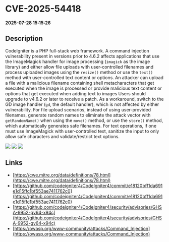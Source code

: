 # CVE-2025-54418

**2025-07-28 15:15:26**

## Description
CodeIgniter is a PHP full-stack web framework. A command injection vulnerability present in versions prior to 4.6.2 affects applications that use the ImageMagick handler for image processing (`imagick` as the image library) and either allow file uploads with user-controlled filenames and process uploaded images using the `resize()` method or use the `text()` method with user-controlled text content or options. An attacker can upload a file with a malicious filename containing shell metacharacters that get executed when the image is processed or provide malicious text content or options that get executed when adding text to images Users should upgrade to v4.6.2 or later to receive a patch. As a workaround, switch to the GD image handler (`gd`, the default handler), which is not affected by either vulnerability. For file upload scenarios, instead of using user-provided filenames, generate random names to eliminate the attack vector with `getRandomName()` when using the `move()` method, or use the `store()` method, which automatically generates safe filenames. For text operations, if one must use ImageMagick with user-controlled text, sanitize the input to only allow safe characters and validate/restrict text options.

![](https://img.shields.io/static/v1?label=Score&message=9.8&color=red)
![](https://img.shields.io/static/v1?label=Severity&message=CRITICAL&color=red)
![](https://img.shields.io/static/v1?label=CWE&message=RCE&color=green)

## Links
- [https://cwe.mitre.org/data/definitions/78.html](https://cwe.mitre.org/data/definitions/78.html)
- [https://github.com/codeigniter4/CodeIgniter4/commit/e18120bff1da691e1d15ffc1bf553ae7411762c0](https://github.com/codeigniter4/CodeIgniter4/commit/e18120bff1da691e1d15ffc1bf553ae7411762c0)
- [https://github.com/codeigniter4/CodeIgniter4/security/advisories/GHSA-9952-gv64-x94c](https://github.com/codeigniter4/CodeIgniter4/security/advisories/GHSA-9952-gv64-x94c)
- [https://owasp.org/www-community/attacks/Command_Injection](https://owasp.org/www-community/attacks/Command_Injection)
